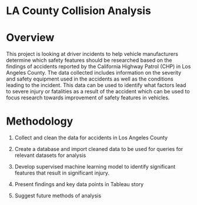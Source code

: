 # LA County Collision Analysis

# Overview
This project is looking at driver incidents to help vehicle manufacturers determine which safety features should be researched based on the findings of accidents reported by the California Highway Patrol (CHP) in Los Angeles County.  The data collected includes information on the severity and safety equipment used in the accidents as well as the conditions leading to the incident.  This data can be used to identify what factors lead to severe injury or fatalities as a result of the accident which can be used to focus research towards improvement of safety features in vehicles.  

# Methodology

1. Collect and clean the data for accidents in Los Angeles County

2. Create a database and import cleaned data to be used for queries for relevant datasets for analysis

3. Develop supervised machine learning model to identify significant features that result in significant injury.

4. Present findings and key data points in Tableau story

5. Suggest future methods of analysis


